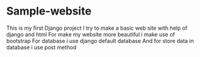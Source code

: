 # Sample-website
This is my first Django project 
I try to make a basic web site with help of django and html 
For make my website more beautiful i make use of bootstrap
For database i use django default database
And for store data in database i use post method

